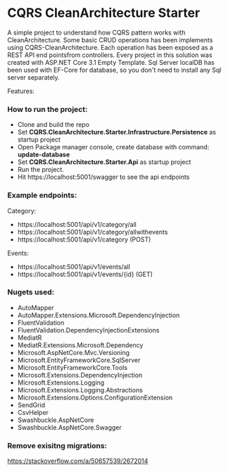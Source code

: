 # CQRS CleanArchitecture Starter
A simple project to understand how CQRS pattern works with CleanArchitecture. Some basic CRUD operations has been implements using CQRS-CleanArchitecture. Each operation has been exposed as a REST API end pointsfrom controllers. Every project in this solution was created with ASP.NET Core 3.1 Empty Template. Sql Server localDB has been used with EF-Core for database, so you don't need to install any Sql server separately. 

Features:

### How to run the project:
- Clone and build the repo
- Set **CQRS.CleanArchitecture.Starter.Infrastructure.Persistence** as startup project
- Open Package manager console, create database with command: **update-database**
- Set **CQRS.CleanArchitecture.Starter.Api** as startup project
- Run the project. 
- Hit https://localhost:5001/swagger to see the api endpoints 

### Example endpoints:
Category: 
- https://localhost:5001/api/v1/category/all
- https://localhost:5001/api/v1/category/allwithevents
- https://localhost:5001/api/v1/category (POST)

Events: 
- https://localhost:5001/api/v1/events/all
- https://localhost:5001/api/v1/events/{id} (GET)

### Nugets used:
- AutoMapper
- AutoMapper.Extensions.Microsoft.DependencyInjection
- FluentValidation
- FluentValidation.DependencyInjectionExtensions
- MediatR 
- MediatR.Extensions.Microsoft.Dependency 
- Microsoft.AspNetCore.Mvc.Versioning
- Microsoft.EntityFrameworkCore.SqlServer
- Microsoft.EntityFrameworkCore.Tools
- Microsoft.Extensions.DependencyInjection
- Microsoft.Extensions.Logging
- Microsoft.Extensions.Logging.Abstractions
- Microsoft.Extensions.Options.ConfigurationExtension
- SendGrid
- CsvHelper
- Swashbuckle.AspNetCore
- Swashbuckle.AspNetCore.Swagger

### Remove exisitng migrations: 
https://stackoverflow.com/a/50657539/2672014
